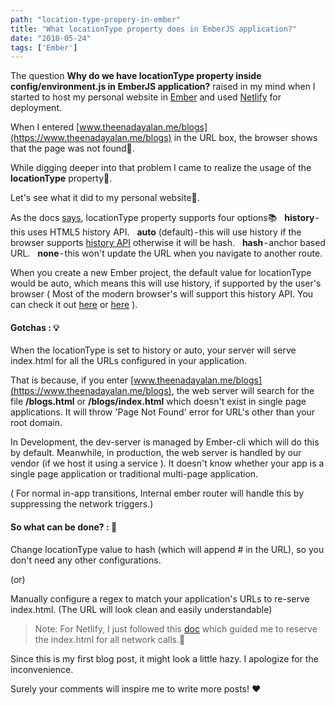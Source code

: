 ```yaml
---
path: "location-type-propery-in-ember"
title: "What locationType property does in EmberJS application?"
date: "2018-05-24"
tags: ['Ember']
---
```


The question **Why do we have locationType property inside config/environment.js in EmberJS application?** raised in my mind when I started to host my personal website in [Ember](https://www.emberjs.com) and used [Netlify](https://www.netlify.com/) for deployment.

When I entered [www.theenadayalan.me/blogs](https://www.theenadayalan.me/blogs) in the URL box, the browser shows that the page was not found🛑.

While digging deeper into that problem I came to realize the usage of the **locationType** property🙇.

Let's see what it did to my personal website🤔.

As the docs [says](https://guides.emberjs.com/release/configuring-ember/specifying-url-type/), locationType property supports four options📚 
 **history** - this uses HTML5 history API. 
 **auto** (default) - this will use history if the browser supports [history API](https://developer.mozilla.org/en-US/docs/Web/API/History) otherwise it will be hash. 
 **hash** - anchor based URL. 
 **none** - this won't update the URL when you navigate to another route.


When you create a new Ember project, the default value for locationType would be auto, which means this will use history, if supported by the user's browser ( Most of the modern browser's will support this history API. You can check it out [here](https://caniuse.com/#feat=history) or [here](https://developer.mozilla.org/en-US/docs/Web/API/History#Browser_compatibility) ).

#### Gotchas : 💡

When the locationType is set to history or auto, your server will serve index.html for all the URLs configured in your application.

That is because, if you enter [www.theenadayalan.me/blogs](https://www.theenadayalan.me/blogs), the web server will search for the file **/blogs.html** or **/blogs/index.html** which doesn't exist in single page applications. It will throw 'Page Not Found' error for URL's other than your root domain.

In Development, the dev-server is managed by Ember-cli which will do this by default. Meanwhile, in production, the web server is handled by our vendor (if we host it using a service ). It doesn't know whether your app is a single page application or traditional multi-page application.

( For normal in-app transitions, Internal ember router will handle this by suppressing the network triggers.)

#### So what can be done? : 🤔

Change locationType value to hash (which will append # in the URL), so you don't need any other configurations.

(or)

Manually configure a regex to match your application's URLs to re-serve index.html. (The URL will look clean and easily understandable) ​

>Note: For Netlify, I just ​​followed this [doc](https://www.netlify.com/docs/redirects/#history-pushstate-and-single-page-apps) which guided me to reserve the index.html for all network calls.🙏

Since this is my first blog post, it might look a little hazy. I apologize for the inconvenience.

Surely your comments will inspire me to write more posts! ❤️